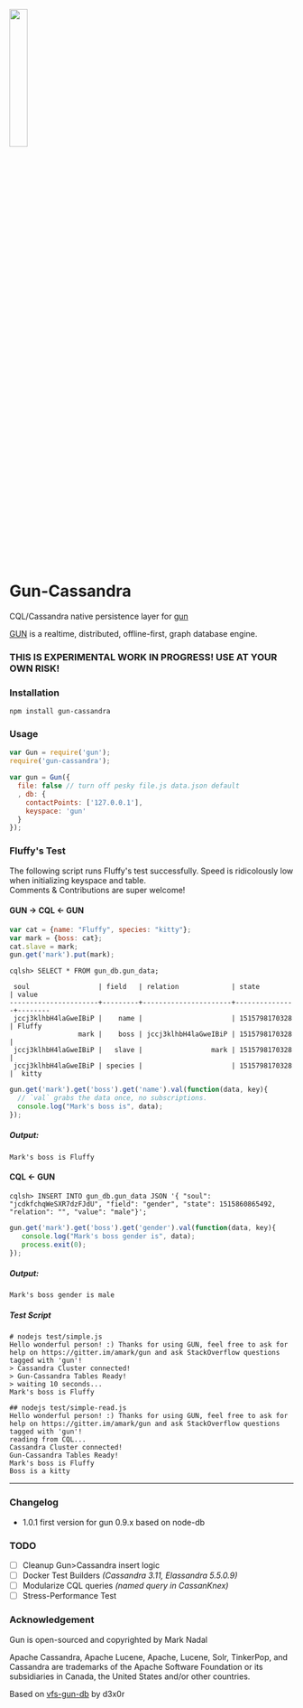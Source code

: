 <p>
    <a href="http://gun.js.org/"><img width="25%" src="https://cldup.com/TEy9yGh45l.svg"/></a>
</p> 

# Gun-Cassandra
CQL/Cassandra native persistence layer for [gun](https://github.com/amark/gun)

[GUN](https://github.com/amark/gun) is a realtime, distributed, offline-first, graph database engine.

### THIS IS EXPERIMENTAL WORK IN PROGRESS! USE AT YOUR OWN RISK!


### Installation

`npm install gun-cassandra`

### Usage

```javascript
var Gun = require('gun');
require('gun-cassandra');

var gun = Gun({
  file: false // turn off pesky file.js data.json default
  , db: {
	contactPoints: ['127.0.0.1'], 
	keyspace: 'gun'
  }
});
```

### Fluffy's Test
The following script runs Fluffy's test successfully. Speed is ridicolously low when initializing keyspace and table.<br>
Comments & Contributions are super welcome!

#### GUN -> CQL <- GUN
```javascript
var cat = {name: "Fluffy", species: "kitty"};
var mark = {boss: cat};
cat.slave = mark;
gun.get('mark').put(mark);
```
```
cqlsh> SELECT * FROM gun_db.gun_data;

 soul                 | field   | relation             | state         | value
----------------------+---------+----------------------+---------------+--------
 jccj3klhbH4laGweIBiP |    name |                      | 1515798170328 | Fluffy
                 mark |    boss | jccj3klhbH4laGweIBiP | 1515798170328 |       
 jccj3klhbH4laGweIBiP |   slave |                 mark | 1515798170328 |       
 jccj3klhbH4laGweIBiP | species |                      | 1515798170328 |  kitty

```
```javascript
gun.get('mark').get('boss').get('name').val(function(data, key){
  // `val` grabs the data once, no subscriptions.
  console.log("Mark's boss is", data);
});
```
##### Output:
```
Mark's boss is Fluffy
```

#### CQL <- GUN
```
cqlsh> INSERT INTO gun_db.gun_data JSON '{ "soul": "jcdkfchqWeSXR7dzFJdU", "field": "gender", "state": 1515860865492, "relation": "", "value": "male"}';
```
```javascript
gun.get('mark').get('boss').get('gender').val(function(data, key){
   console.log("Mark's boss gender is", data);
   process.exit(0);
});
```
##### Output:
```
Mark's boss gender is male
```

##### Test Script
```
# nodejs test/simple.js 
Hello wonderful person! :) Thanks for using GUN, feel free to ask for help on https://gitter.im/amark/gun and ask StackOverflow questions tagged with 'gun'!
> Cassandra Cluster connected!
> Gun-Cassandra Tables Ready!
> waiting 10 seconds...
Mark's boss is Fluffy

## nodejs test/simple-read.js 
Hello wonderful person! :) Thanks for using GUN, feel free to ask for help on https://gitter.im/amark/gun and ask StackOverflow questions tagged with 'gun'!
reading from CQL...
Cassandra Cluster connected!
Gun-Cassandra Tables Ready!
Mark's boss is Fluffy
Boss is a kitty
```
--------------
     
### Changelog
- 1.0.1 first version for gun 0.9.x based on node-db

### TODO
* [ ] Cleanup Gun>Cassandra insert logic
* [ ] Docker Test Builders _(Cassandra 3.11, Elassandra 5.5.0.9)_
* [ ] Modularize CQL queries _(named query in CassanKnex)_
* [ ] Stress-Performance Test

### Acknowledgement

Gun is open-sourced and copyrighted by Mark Nadal

Apache Cassandra, Apache Lucene, Apache, Lucene, Solr, TinkerPop, and Cassandra are trademarks of the Apache Software Foundation or its subsidiaries in Canada, the United States and/or other countries.

Based on [vfs-gun-db](https://github.com/d3x0r/gun-db) by d3x0r



